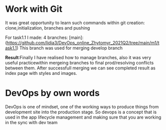 # Work with Git
It was great opportunity to learn such commands within git creation: clone,initialization, branches and pushing

For task1.1 I made:
4 branches:
[main]:(https://github.com/lidia3/DevOps_online_Zhytomyr_2021Q2/tree/main/m1/task1.1) This branch was used for merging develop branch 
 
**Result**:Finally I have realised how to manage branches, also it was very useful practicewithin mergeing branches to final prod/resolving conflicts between them. After successfull merging we can see completed result as index page with styles and images.

# DevOps by own words
DevOps is one of mindset, one of the working ways to produce things from development site into the production stage. So devops is a concept that is used in the app lifecycle management and making sure that you are working in the sync with dev team 
